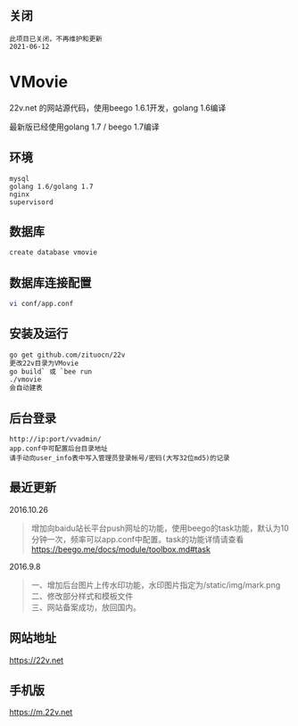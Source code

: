 ## 关闭

```
此项目已关闭，不再维护和更新
2021-06-12
```

# VMovie

22v.net 的网站源代码，使用beego 1.6.1开发，golang 1.6编译 

最新版已经使用golang 1.7 / beego 1.7编译



## 环境

```
mysql  
golang 1.6/golang 1.7  
nginx  
supervisord
```

## 数据库

```sh
create database vmovie
```

## 数据库连接配置

```sh
vi conf/app.conf
```

## 安装及运行

```sh
go get github.com/zituocn/22v
更改22v目录为VMovie
go build` 或 `bee run
./vmovie
会自动建表

```

## 后台登录

```
http://ip:port/vvadmin/
app.conf中可配置后台目录地址 
请手动向user_info表中写入管理员登录帐号/密码(大写32位md5)的记录

```

## 最近更新 

2016.10.26
>增加向baidu站长平台push网址的功能，使用beego的task功能，默认为10分钟一次，频率可以app.conf中配置。task的功能详情请查看 https://beego.me/docs/module/toolbox.md#task

2016.9.8 

>一、增加后台图片上传水印功能，水印图片指定为/static/img/mark.png  
>二、修改部分样式和模板文件  
>三、网站备案成功，放回国内。

## 网站地址

https://22v.net

## 手机版

https://m.22v.net
